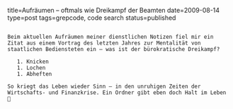 title=Aufräumen – oftmals wie Dreikampf der Beamten
date=2009-08-14
type=post
tags=grepcode, code search
status=published
~~~~~~

Beim aktuellen Aufräumen meiner dienstlichen Notizen fiel mir ein Zitat aus einem Vortrag des letzten Jahres zur Mentalität von staatlichen Bediensteten ein – was ist der bürokratische Dreikampf?

   1. Knicken
   1. Lochen
   1. Abheften

So kriegt das Leben wieder Sinn – in den unruhigen Zeiten der Wirtschafts- und Finanzkrise. Ein Ordner gibt eben doch Halt im Leben 🙂
